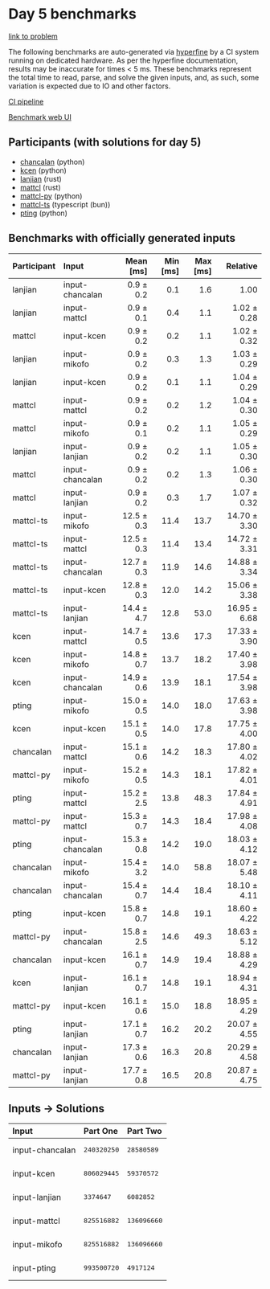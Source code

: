 # Day 5 benchmarks

[link to problem](https://adventofcode.com/2023/day/5)

The following benchmarks are auto-generated via
[hyperfine](https://github.com/sharkdp/hyperfine) by a CI system running on
dedicated hardware. As per the hyperfine documentation, results may be
inaccurate for times < 5 ms. These benchmarks represent the total time to read,
parse, and solve the given inputs, and, as such, some variation is expected due
to IO and other factors.

[CI pipeline](http://ci.papercode.net:8080/teams/main/pipelines/aoc2023)

[Benchmark web UI](https://aoc.ancalagon.black)


## Participants (with solutions for day 5)

- [chancalan](https://github.com/chancalan/aoc2023) (python)
- [kcen](https://github.com/kcen/aoc2023) (python)
- [lanjian](https://github.com/lanjian/aoc-2023) (rust)
- [mattcl](https://github.com/mattcl/aoc2023) (rust)
- [mattcl-py](https://github.com/mattcl/aoc2023-py) (python)
- [mattcl-ts](https://github.com/mattcl/aoc2023-js) (typescript (bun))
- [pting](https://github.com/pting/aoc2023) (python)


## Benchmarks with officially generated inputs

| Participant | Input | Mean [ms] | Min [ms] | Max [ms] | Relative |
|:---|:---|---:|---:|---:|---:|
| lanjian | input-chancalan | 0.9 ± 0.2 | 0.1 | 1.6 | 1.00 |
| lanjian | input-mattcl | 0.9 ± 0.1 | 0.4 | 1.1 | 1.02 ± 0.28 |
| mattcl | input-kcen | 0.9 ± 0.2 | 0.2 | 1.1 | 1.02 ± 0.32 |
| lanjian | input-mikofo | 0.9 ± 0.2 | 0.3 | 1.3 | 1.03 ± 0.29 |
| lanjian | input-kcen | 0.9 ± 0.2 | 0.1 | 1.1 | 1.04 ± 0.29 |
| mattcl | input-mattcl | 0.9 ± 0.2 | 0.2 | 1.2 | 1.04 ± 0.30 |
| mattcl | input-mikofo | 0.9 ± 0.1 | 0.2 | 1.1 | 1.05 ± 0.29 |
| lanjian | input-lanjian | 0.9 ± 0.2 | 0.2 | 1.1 | 1.05 ± 0.30 |
| mattcl | input-chancalan | 0.9 ± 0.2 | 0.2 | 1.3 | 1.06 ± 0.30 |
| mattcl | input-lanjian | 0.9 ± 0.2 | 0.3 | 1.7 | 1.07 ± 0.32 |
| mattcl-ts | input-mikofo | 12.5 ± 0.3 | 11.4 | 13.7 | 14.70 ± 3.30 |
| mattcl-ts | input-mattcl | 12.5 ± 0.3 | 11.4 | 13.4 | 14.72 ± 3.31 |
| mattcl-ts | input-chancalan | 12.7 ± 0.3 | 11.9 | 14.6 | 14.88 ± 3.34 |
| mattcl-ts | input-kcen | 12.8 ± 0.3 | 12.0 | 14.2 | 15.06 ± 3.38 |
| mattcl-ts | input-lanjian | 14.4 ± 4.7 | 12.8 | 53.0 | 16.95 ± 6.68 |
| kcen | input-mattcl | 14.7 ± 0.5 | 13.6 | 17.3 | 17.33 ± 3.90 |
| kcen | input-mikofo | 14.8 ± 0.7 | 13.7 | 18.2 | 17.40 ± 3.98 |
| kcen | input-chancalan | 14.9 ± 0.6 | 13.9 | 18.1 | 17.54 ± 3.98 |
| pting | input-mikofo | 15.0 ± 0.5 | 14.0 | 18.0 | 17.63 ± 3.98 |
| kcen | input-kcen | 15.1 ± 0.5 | 14.0 | 17.8 | 17.75 ± 4.00 |
| chancalan | input-mattcl | 15.1 ± 0.6 | 14.2 | 18.3 | 17.80 ± 4.02 |
| mattcl-py | input-mikofo | 15.2 ± 0.5 | 14.3 | 18.1 | 17.82 ± 4.01 |
| pting | input-mattcl | 15.2 ± 2.5 | 13.8 | 48.3 | 17.84 ± 4.91 |
| mattcl-py | input-mattcl | 15.3 ± 0.7 | 14.3 | 18.4 | 17.98 ± 4.08 |
| pting | input-chancalan | 15.3 ± 0.8 | 14.2 | 19.0 | 18.03 ± 4.12 |
| chancalan | input-mikofo | 15.4 ± 3.2 | 14.0 | 58.8 | 18.07 ± 5.48 |
| chancalan | input-chancalan | 15.4 ± 0.7 | 14.4 | 18.4 | 18.10 ± 4.11 |
| pting | input-kcen | 15.8 ± 0.7 | 14.8 | 19.1 | 18.60 ± 4.22 |
| mattcl-py | input-chancalan | 15.8 ± 2.5 | 14.6 | 49.3 | 18.63 ± 5.12 |
| chancalan | input-kcen | 16.1 ± 0.7 | 14.9 | 19.4 | 18.88 ± 4.29 |
| kcen | input-lanjian | 16.1 ± 0.7 | 14.8 | 19.1 | 18.94 ± 4.31 |
| mattcl-py | input-kcen | 16.1 ± 0.6 | 15.0 | 18.8 | 18.95 ± 4.29 |
| pting | input-lanjian | 17.1 ± 0.7 | 16.2 | 20.2 | 20.07 ± 4.55 |
| chancalan | input-lanjian | 17.3 ± 0.6 | 16.3 | 20.8 | 20.29 ± 4.58 |
| mattcl-py | input-lanjian | 17.7 ± 0.8 | 16.5 | 20.8 | 20.87 ± 4.75 |


## Inputs -> Solutions

| Input | Part One | Part Two |
|:---|:---|:---|
|input-chancalan|<pre>240320250</pre>|<pre>28580589</pre>|
|input-kcen|<pre>806029445</pre>|<pre>59370572</pre>|
|input-lanjian|<pre>3374647</pre>|<pre>6082852</pre>|
|input-mattcl|<pre>825516882</pre>|<pre>136096660</pre>|
|input-mikofo|<pre>825516882</pre>|<pre>136096660</pre>|
|input-pting|<pre>993500720</pre>|<pre>4917124</pre>|